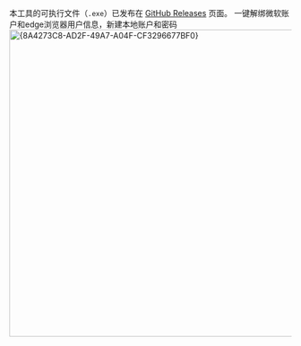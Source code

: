  本工具的可执行文件（`.exe`）已发布在 [GitHub Releases](https://github.com/yourusername/solologin/releases) 页面。
 一键解绑微软账户和edge浏览器用户信息，新建本地账户和密码
 <img width="845" height="548" alt="{8A4273C8-AD2F-49A7-A04F-CF3296677BF0}" src="https://github.com/user-attachments/assets/01432980-97cf-4aed-97cf-70d9b6b87bf6" />
